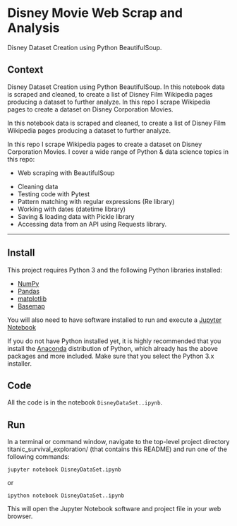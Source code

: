 # Disney Movie Web Scrap and Analysis
Disney Dataset Creation using Python BeautifulSoup.

## Context 
Disney Dataset Creation using Python BeautifulSoup. In this notebook data is scraped and cleaned, to create a list of Disney Film Wikipedia pages producing a dataset to further analyze.  In this repo I scrape Wikipedia pages to create a dataset on Disney Corporation Movies.

In this notebook data is scraped and cleaned, to create a list of Disney Film Wikipedia pages producing a dataset to further analyze.

In this repo I scrape Wikipedia pages to create a dataset on Disney Corporation Movies. I cover a wide range of Python & data science topics in this repo:
* Web scraping with BeautifulSoup
- Cleaning data
- Testing code with Pytest
- Pattern matching with regular expressions (Re library)
- Working with dates (datetime library)
- Saving & loading data with Pickle library
- Accessing data from an API using Requests library.
***

## Install
This project requires Python 3 and the following Python libraries installed:

- [NumPy](http://www.numpy.org/)
- [Pandas](http://pandas.pydata.org)
- [matplotlib](http://matplotlib.org/)
- [Basemap](http://matplotlib.org/basemap/)

You will also need to have software installed to run and execute a [Jupyter Notebook](http://ipython.org/notebook.html)

If you do not have Python installed yet, it is highly recommended that you install the [Anaconda](http://continuum.io/downloads) distribution of Python, which already has the above packages and more included. Make sure that you select the Python 3.x installer.

## Code
All the code is in the notebook `DisneyDataSet..ipynb`.

## Run
In a terminal or command window, navigate to the top-level project directory titanic_survival_exploration/ (that contains this README) and run one of the following commands:

```
jupyter notebook DisneyDataSet.ipynb
```

or
```
ipython notebook DisneyDataSet..ipynb
```
This will open the Jupyter Notebook software and project file in your web browser.
